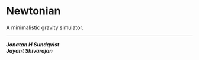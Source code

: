 Newtonian
=========

A minimalistic gravity simulator.

---------

___Jonatan H Sundqvist___  
___Jayant Shivarajan___  